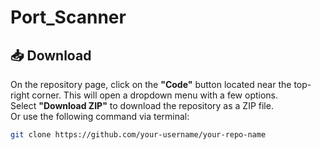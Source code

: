 # Port_Scanner
## 📥 Download

On the repository page, click on the **"Code"** button located near the top-right corner. This will open a dropdown menu with a few options.  
Select **"Download ZIP"** to download the repository as a ZIP file.  
Or use the following command via terminal:

```bash
git clone https://github.com/your-username/your-repo-name
